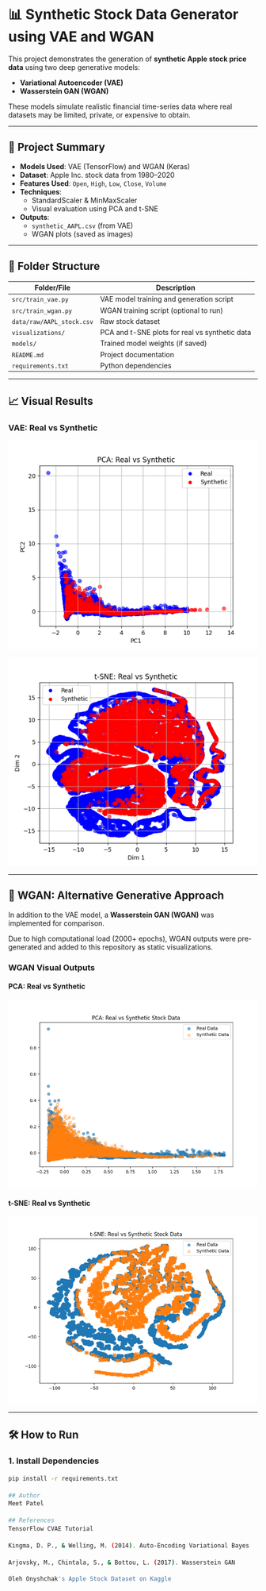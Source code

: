 # 📊 Synthetic Stock Data Generator using VAE and WGAN

This project demonstrates the generation of **synthetic Apple stock price data** using two deep generative models:

- **Variational Autoencoder (VAE)**
- **Wasserstein GAN (WGAN)**

These models simulate realistic financial time-series data where real datasets may be limited, private, or expensive to obtain.

---

## 🧠 Project Summary

- **Models Used**: VAE (TensorFlow) and WGAN (Keras)
- **Dataset**: Apple Inc. stock data from 1980–2020
- **Features Used**: `Open`, `High`, `Low`, `Close`, `Volume`
- **Techniques**:
  - StandardScaler & MinMaxScaler
  - Visual evaluation using PCA and t-SNE
- **Outputs**:
  - `synthetic_AAPL.csv` (from VAE)
  - WGAN plots (saved as images)

---

## 📂 Folder Structure

| Folder/File                     | Description                                      |
|--------------------------------|--------------------------------------------------|
| `src/train_vae.py`             | VAE model training and generation script         |
| `src/train_wgan.py`            | WGAN training script (optional to run)           |
| `data/raw/AAPL_stock.csv`      | Raw stock dataset                                |
| `visualizations/`              | PCA and t-SNE plots for real vs synthetic data   |
| `models/`                      | Trained model weights (if saved)                 |
| `README.md`                    | Project documentation                            |
| `requirements.txt`             | Python dependencies                              |

---

## 📈 Visual Results

### VAE: Real vs Synthetic

![VAE PCA](visualizations/pca_vs_synthetic.png)

![VAE t-SNE](visualizations/tsne_vs_synthetic.png)

---

## 🔄 WGAN: Alternative Generative Approach

In addition to the VAE model, a **Wasserstein GAN (WGAN)** was implemented for comparison.

Due to high computational load (2000+ epochs), WGAN outputs were pre-generated and added to this repository as static visualizations.

### WGAN Visual Outputs

#### PCA: Real vs Synthetic
![WGAN PCA](visualizations/pca_real_vs_synthetic.png)

#### t-SNE: Real vs Synthetic
![WGAN t-SNE](visualizations/tsne_real_vs_synthetic.png)

---

## 🛠 How to Run

### 1. Install Dependencies

```bash
pip install -r requirements.txt

## Author
Meet Patel

## References
TensorFlow CVAE Tutorial

Kingma, D. P., & Welling, M. (2014). Auto-Encoding Variational Bayes

Arjovsky, M., Chintala, S., & Bottou, L. (2017). Wasserstein GAN

Oleh Onyshchak's Apple Stock Dataset on Kaggle
